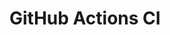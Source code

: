 # GitHub Actions CI



































































































































































































































































































































































































































































































































































































































